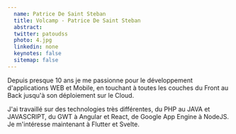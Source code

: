 ```yaml
---
  name: Patrice De Saint Steban
  title: Volcamp - Patrice De Saint Steban
  abstract: 
  twitter: patoudss
  photo: 4.jpg
  linkedin: none
  keynotes: false
  sitemap: false
---
```

Depuis presque 10 ans je me passionne pour le développement d'applications WEB et Mobile, en touchant à toutes les couches du Front au Back jusqu'à son déploiement sur le Cloud.

J'ai travaillé sur des technologies très différentes, du PHP au JAVA et JAVASCRIPT, du GWT à Angular et React, de Google App Engine à NodeJS. Je m'intéresse maintenant à Flutter et Svelte.
